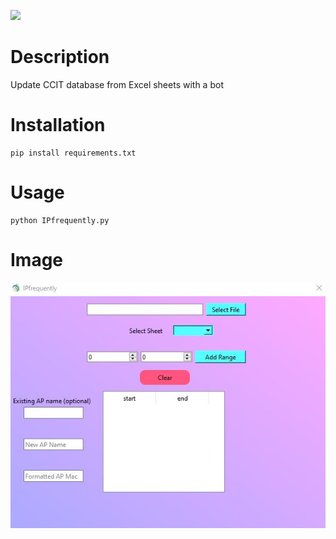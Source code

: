![](./images/📶_IPfrequently.png)

# Description
Update CCIT database from Excel sheets with a bot

# Installation
```shell
pip install requirements.txt
```

# Usage
```shell
python IPfrequently.py
```

# Image
![](./images/ipfrequently.JPG)